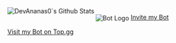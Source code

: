 <img align="left" alt = "DevAnanas0`s Github Stats" src="https://github-readme-stats.vercel.app/api?username=DevAnanas0&show_icons=true&hide_border=True">

<img align="center" alt="Bot Logo" src="https://cdn.discordapp.com/icons/832837890508718112/cbf1fd130182ef309ea68dd9ed607ea3.webp?size=1024"> [Invite my Bot](https://discord.com/api/oauth2/authorize?client_id=855031008747454475&permissions=8&scope=bot)


[Visit my Bot on Top.gg](https://top.gg/bot/855031008747454475)
